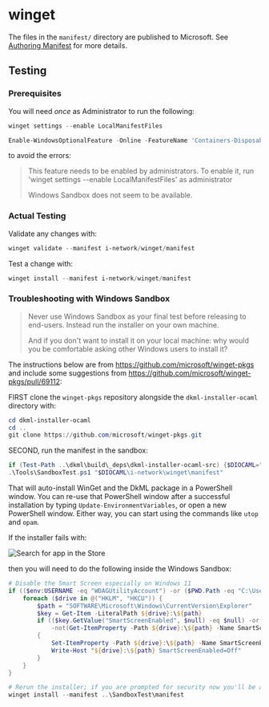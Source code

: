 # winget

The files in the `manifest/` directory are published to Microsoft. See
[Authoring Manifest](https://github.com/microsoft/winget-pkgs/blob/master/AUTHORING_MANIFESTS.md)
for more details.

## Testing

### Prerequisites

You will need *once* as Administrator to run the following:

```powershell
winget settings --enable LocalManifestFiles

Enable-WindowsOptionalFeature -Online -FeatureName 'Containers-DisposableClientVM'
```

to avoid the errors:

> This feature needs to be enabled by administrators. To enable it, run 'winget settings --enable LocalManifestFiles' as administrator
>
> Windows Sandbox does not seem to be available.

### Actual Testing

Validate any changes with:

```powershell
winget validate --manifest i-network/winget/manifest
```

Test a change with:

```powershell
winget install --manifest i-network/winget/manifest
```

### Troubleshooting with Windows Sandbox

> Never use Windows Sandbox as your final test before releasing to end-users.
> Instead run the installer on your own machine.
>
> And if you don't want to install it on your local machine:
> why would you be comfortable asking other Windows users to install it?

The instructions below are from <https://github.com/microsoft/winget-pkgs> and
include some suggestions from <https://github.com/microsoft/winget-pkgs/pull/69112>:

FIRST clone the `winget-pkgs` repository alongside the `dkml-installer-ocaml`
directory with:

```powershell
cd dkml-installer-ocaml
cd ..
git clone https://github.com/microsoft/winget-pkgs.git
```

SECOND, run the manifest in the sandbox:

```powershell
if (Test-Path ..\dkml\build\_deps\dkml-installer-ocaml-src) {$DIOCAML="..\dkml\build\_deps\dkml-installer-ocaml-src"} else {$DIOCAML="..\dkml-installer-ocaml"}
.\Tools\SandboxTest.ps1 "$DIOCAML\i-network\winget\manifest"
```

That will auto-install WinGet and the DkML package in a PowerShell window. You can re-use that PowerShell window
after a successful installation by typing `Update-EnvironmentVariables`, or open a new PowerShell window. Either
way, you can start using the commands like `utop` and `opam`.

If the installer fails with:

![Search for app in the Store](https://user-images.githubusercontent.com/71855677/184410812-08ba2ab8-8c3d-490d-8c38-b6b3a6df41a4.png)

then you will need to do the following inside the Windows Sandbox:

```powershell
# Disable the Smart Screen especially on Windows 11
if (($env:USERNAME -eq "WDAGUtilityAccount") -or ($PWD.Path -eq "C:\Users\WDAGUtilityAccount\Desktop\winget-pkgs")) {
    foreach ($drive in @("HKLM", "HKCU")) {
        $path = "SOFTWARE\Microsoft\Windows\CurrentVersion\Explorer"
        $key = Get-Item -LiteralPath ${drive}:\${path}
        if (($key.GetValue("SmartScreenEnabled", $null) -eq $null) -or
            -not(Get-ItemProperty -Path ${drive}:\${path} -Name SmartScreenEnabled))
        {
            Set-ItemProperty -Path ${drive}:\${path} -Name SmartScreenEnabled -Value Off -Force
            Write-Host "${drive}:\${path} SmartScreenEnabled=Off"
        }
    }
}

# Rerun the installer; if you are prompted for security now you'll be able to click through it
winget install --manifest ..\SandboxTest\manifest
```
